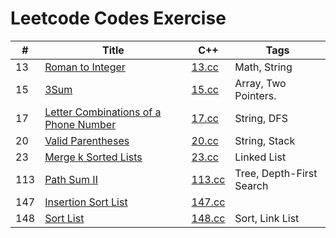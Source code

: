 # Leetcode Codes Exercise

\# | Title | C++ | Tags
 -- | -- | -- | --
13 | [Roman to Integer](https://leetcode.com/problems/roman-to-integer/) | [13.cc](./cpp/13.cc) | Math, String
15 | [3Sum](https://leetcode.com/problems/3sum/) | [15.cc](./cpp/15.cc) | Array, Two Pointers.
17 | [Letter Combinations of a Phone Number](https://leetcode.com/problems/letter-combinations-of-a-phone-number/) |[17.cc](./cpp/17.cc)| String, DFS
20 | [Valid Parentheses](https://leetcode.com/problems/valid-parentheses/) | [20.cc](./cpp/20.cc) |String, Stack
23 | [Merge k Sorted Lists](https://leetcode.com/problems/merge-k-sorted-lists/) | [23.cc](./cpp/23.cc) | Linked List
113 | [Path Sum II](https://leetcode.com/problems/path-sum-ii/) | [113.cc](./cpp/133.cc) | Tree, Depth-First Search
147 | [Insertion Sort List](https://leetcode.com/problems/insertion-sort-list/) | [147.cc](./cpp/147.cc)| | Sort, Link List
148 | [Sort List](https://leetcode.com/problems/sort-list/) | [148.cc](./cpp/148.cc) | Sort, Link List

